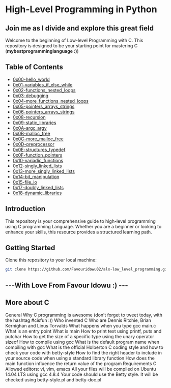 # High-Level Programming in Python

## Join me as I divide and explore this great field

Welcome to the beginning of Low-level Programming with C. This repository is designed to be your starting point for mastering C (__mybestprogramminglanguage :)__)

## Table of Contents
- [0x00-hello_world](https://github.com/Favouridowu02/alx-low_level_programming/tree/master/0x00-hello_world)
- [0x01-variables_if_else_while](https://github.com/Favouridowu02/alx-low_level_programming/tree/master/0x01-variables_if_else_while)
- [0x02-functions_nested_loops](https://github.com/Favouridowu02/alx-low_level_programming/tree/master/0x02-functions_nested_loops)
- [0x03-debugging](https://github.com/Favouridowu02/alx-low_level_programming/tree/master/0x03-debugging)
- [0x04-more_functions_nested_loops](https://github.com/Favouridowu02/alx-low_level_programming/tree/master/0x04-more_functions_nested_loops)
- [0x05-pointers_arrays_strings](https://github.com/Favouridowu02/alx-low_level_programming/tree/master/0x05-pointers_arrays_strings)
- [0x06-pointers_arrays_strings](https://github.com/Favouridowu02/alx-low_level_programming/tree/master/0x06-pointers_arrays_strings)
- [0x08-recursion](https://github.com/Favouridowu02/alx-low_level_programming/tree/master/0x08-recursion)
- [0x09-static_libraries](https://github.com/Favouridowu02/alx-low_level_programming/tree/master/0x09-static_libraries)
- [0x0A-argc_argv](https://github.com/Favouridowu02/alx-low_level_programming/tree/master/0x0A-argc_argv)
- [0x0B-malloc_free](https://github.com/Favouridowu02/alx-low_level_programming/tree/master/0x0B-malloc_free)
- [0x0C-more_malloc_free](https://github.com/Favouridowu02/alx-low_level_programming/tree/master/0x0C-more_malloc_free)
- [0x0D-preprocessor](https://github.com/Favouridowu02/alx-low_level_programming/tree/master/0x0D-preprocessor)
- [0x0E-structures_typedef](https://github.com/Favouridowu02/alx-low_level_programming/tree/master/0x0E-structures_typedef)
- [0x0F-function_pointers](https://github.com/Favouridowu02/alx-low_level_programming/tree/master/0x0F-function_pointers)
- [0x10-variadic_functions](https://github.com/Favouridowu02/alx-low_level_programming/tree/master/0x10-variadic_functions)
- [0x12-singly_linked_lists](https://github.com/Favouridowu02/alx-low_level_programming/tree/master/0x12-singly_linked_lists)
- [0x13-more_singly_linked_lists](https://github.com/Favouridowu02/alx-low_level_programming/tree/master/0x13-more_singly_linked_lists)
- [0x14-bit_manipulation](https://github.com/Favouridowu02/alx-low_level_programming/tree/master/0x14-bit_manipulation)
- [0x15-file_io](https://github.com/Favouridowu02/alx-low_level_programming/tree/master/0x15-file_io)
- [0x17-doubly_linked_lists](https://github.com/Favouridowu02/alx-low_level_programming/tree/master/0x17-doubly_linked_lists)
- [0x18-dynamic_libraries](https://github.com/Favouridowu02/alx-low_level_programming/tree/master/0x18-dynamic_libraries)

## Introduction

This repository is your comprehensive guide to high-level programming using C programming Language.  Whether you are a beginner or looking to enhance your skills, this resource provides a structured learning path.

## Getting Started


Clone this repository to your local machine:

```bash
git clone https://github.com/Favouridowu02/alx-low_level_programming.git
```

## ---With Love From Favour Idowu :) ---

## More about C
General Why C programming is awesome (don’t forget to tweet today, with the hashtag #cisfun :)) Who invented C Who are Dennis Ritchie, Brian Kernighan and Linus Torvalds What happens when you type gcc main.c What is an entry point What is main How to print text using printf, puts and putchar How to get the size of a specific type using the unary operator sizeof How to compile using gcc What is the default program name when compiling with gcc What is the official Holberton C coding style and how to check your code with betty-style How to find the right header to include in your source code when using a standard library function How does the main function influence the return value of the program Requirements C Allowed editors: vi, vim, emacs All your files will be compiled on Ubuntu 14.04 LTS using gcc 4.8.4 Your code should use the Betty style. It will be checked using betty-style.pl and betty-doc.pl
